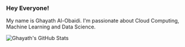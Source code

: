 ### Hey Everyone!

My name is Ghayath Al-Obaidi.  I'm passionate about Cloud Computing, Machine Learning and Data Science. 

![Ghayath's GitHub Stats](https://github-readme-stats.vercel.app/api?username=GhayathAlobaidi&theme=vue-dark)

<!--
[![Top Langs](https://github-readme-stats.vercel.app/api/top-langs/?username=GhayathAlobaidi&theme=vue-dark)](https://github.com/anuraghazra/github-readme-stats)

-->


<!--
**GhayathAl-Obaidi/GhayathAl-Obaidi** is a ✨ _special_ ✨ repository because its `README.md` (this file) appears on your GitHub profile.

Here are some ideas to get you started:

- 🔭 I’m currently working on ...
- 🌱 I’m currently learning ...
- 👯 I’m looking to collaborate on ...
- 🤔 I’m looking for help with ...
- 💬 Ask me about ...
- 📫 How to reach me: ...
- 😄 Pronouns: ...
- ⚡ Fun fact: ...
-->
